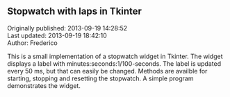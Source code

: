 ## Stopwatch with laps in Tkinter  
Originally published: 2013-09-19 14:28:52  
Last updated: 2013-09-19 18:42:10  
Author: Frederico   
  
This is a small implementation of a stopwatch widget in Tkinter. The widget displays a label with minutes:seconds:1/100-seconds. The label is updated every 50 ms, but that can easily be changed. Methods are availble for starting, stopping and resetting the stopwatch. A simple program demonstrates the widget.